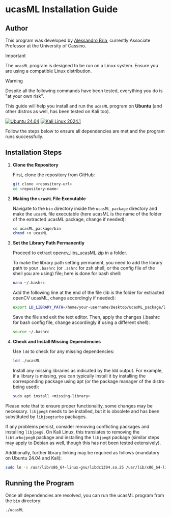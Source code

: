 # ucasML Installation Guide

## Author

This program was developed by [Alessandro Bria](https://github.com/abria), currently Associate Professor at the University of Cassino.

> [!IMPORTANT]
> The `ucasML` program is designed to be run on a Linux system. Ensure you are using a compatible Linux distribution.

> [!WARNING]
> Despite all the following commands have been tested, everything you do is "at your own risk".

This guide will help you install and run the `ucasML` program on **Ubuntu** (and other distros as well, has been tested on Kali too). 

[![Ubuntu 24.04](https://img.shields.io/badge/Ubuntu-24.04-E95420?logo=ubuntu&logoColor=white&style=for-the-badge)](https://ubuntu.com/download/desktop)
[![Kali Linux 2024.1](https://img.shields.io/badge/Kali_Linux-2024.1-0057A4?logo=kalilinux&logoColor=white&style=for-the-badge)](https://www.kali.org)

Follow the steps below to ensure all dependencies are met and the program runs successfully.




## Installation Steps

1. **Clone the Repository**

   First, clone the repository from GitHub:

   ```sh
   git clone <repository-url>
   cd <repository-name>
   ```
   
2. **Making the `ucasML` File Executable**


   Navigate to the `bin` directory inside the `ucasML_package` directory and make the `ucasML` file executable (here ucasML is the name of the folder of the extracted ucasML package, change if needed):

   ```sh
   cd ucasML_package/bin
   chmod +x ucasML
   ```

4. **Set the Library Path Permanently**

   Proceed to extract opencv_libs_ucasML.zip in a folder.

   To make the library path setting permanent, you need to add the library path to your `.bashrc` (or `.zshrc` for zsh shell, or the config file of the shell you are using) file; here is done for bash shell:

   ```sh
   nano ~/.bashrc
   ```

   Add the following line at the end of the file (lib is the folder for extracted openCV ucasML, change accordingly if needed):

   ```sh
   export LD_LIBRARY_PATH=/home/your-username/Desktop/ucasML_package/lib:$LD_LIBRARY_PATH
   ```
   
   Save the file and exit the text editor. Then, apply the changes (.bashrc for bash config file, change accordingly if using a different shell):

   
   ```sh
   source ~/.bashrc
   ```

6. **Check and Install Missing Dependencies**

   Use `ldd` to check for any missing dependencies:

   ```sh
   ldd ./ucasML
   ```
   Install any missing libraries as indicated by the ldd output. For example, if a library is missing, you can typically install it by installing the corresponding package using apt (or the package manager of the distro being used):

   ```sh
   sudo apt install <missing-library>
   ```

Please note that to ensure proper functionality, some changes may be necessary. `libjpeg8` needs to be installed, but it is obsolete and has been substituted by `libjpegturbo` packages.

If any problems persist, consider removing conflicting packages and installing `libjpeg8`. On Kali Linux, this translates to removing the `libturbojpeg0` package and installing the `libjpeg8` package (similar steps may apply to Debian as well, though this has not been tested extensively).

Additionally, further library linking may be required as follows (mandatory on Ubuntu 24.04 and Kali):

```sh
sudo ln -s /usr/lib/x86_64-linux-gnu/libdc1394.so.25 /usr/lib/x86_64-linux-gnu/libdc1394.so.26
```

## Running the Program

Once all dependencies are resolved, you can run the ucasML program from the `bin` directory:

   ```sh
   ./ucasML
   ```





